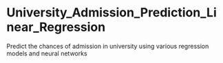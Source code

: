 # University_Admission_Prediction_Linear_Regression
Predict the chances of admission in university using various regression models and neural networks

